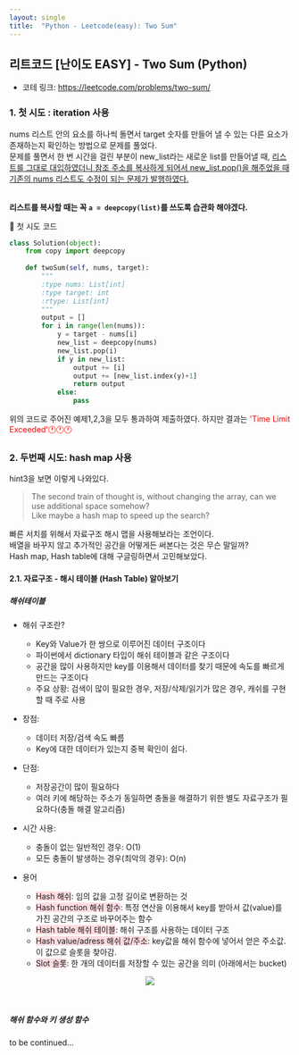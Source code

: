 ```yaml
---
layout: single
title:  "Python - Leetcode(easy): Two Sum"
---
```


## 리트코드 [난이도 EASY] - Two Sum (Python)

* 코테 링크: https://leetcode.com/problems/two-sum/

### 1. 첫 시도 : iteration 사용

nums 리스트 안의 요소를 하나씩 돌면서 target 숫자를 만들어 낼 수 있는 다른 요소가 존재하는지 확인하는 방법으로 문제를 풀었다. <br> 문제를 풀면서 한 번 시간을 걸린 부분이 new_list라는 새로운 list를 만들어낼 때, <u>리스트를 그대로 대입하였더니
참조 주소를 복사하게 되어서 new_list.pop()을 해주었을 때 기존의 nums 리스트도 수정이 되는 문제가 발행하였다.</u>

<br> **리스트를 복사할 때는 꼭 `a = deepcopy(list)`를 쓰도록 습관화 해야겠다.** <br>

🔽 첫 시도 코드
```python
class Solution(object):
    from copy import deepcopy
    
    def twoSum(self, nums, target):
        """
        :type nums: List[int]
        :type target: int
        :rtype: List[int]
        """
        output = []
        for i in range(len(nums)):
            y = target - nums[i]
            new_list = deepcopy(nums)
            new_list.pop(i)
            if y in new_list:
                output += [i]
                output += [new_list.index(y)+1]
                return output
            else:
                pass
```

위의 코드로 주어진 예제1,2,3을 모두 통과하여 제출하였다.
하지만 결과는 <span style='color:red'>'Time Limit Exceeded'🕐🕐🕐</span>


### 2. 두번째 시도: hash map 사용

hint3을 보면 이렇게 나와있다.
<br>
> The second train of thought is, without changing the array, can we use additional space somehow? <br> Like maybe a hash map to speed up the search?


빠른 서치를 위해서 자료구조 해시 맵을 사용해보라는 조언이다. <br>
배열을 바꾸지 않고 추가적인 공간을 어떻게든 써본다는 것은 무슨 말일까? <br>
Hash map, Hash table에 대해 구글링하면서 고민해보았다.<br>

#### 2.1. 자료구조 - 해시 테이블 (Hash Table) 알아보기
##### 해쉬테이블

* 해쉬 구조란?
  * Key와 Value가 한 쌍으로 이루어진 데이터 구조이다
  * 파이썬에서 dictionary 타입이 해쉬 테이블과 같은 구조이다
  * 공간을 많이 사용하지만 key를 이용해서 데이터를 찾기 때문에 속도를 빠르게 만드는 구조이다  
  * 주요 상황: 검색이 많이 필요한 경우, 저장/삭제/읽기가 많은 경우, 캐쉬를 구현할 때 주로 사용


* 장점:
  * 데이터 저장/검색 속도 빠름
  * Key에 대한 데이터가 있는지 중복 확인이 쉽다.

* 단점:
  * 저장공간이 많이 필요하다
  * 여러 키에 해당하는 주소가 동일하면 충돌을 해결하기 위한 별도 자료구조가 필요하다(충돌 해결 알고리즘)

* 시간 사용:
  * 충돌이 없는 일반적인 경우: O(1)
  * 모든 충돌이 발생하는 경우(최악의 경우): O(n)

* 용어
  * <span style='background-color: #ffdce0'>Hash 해쉬</span>: 임의 값을 고정 길이로 변환하는 것
  * <span style='background-color: #ffdce0'>Hash function 해쉬 함수</span>: 특정 연산을 이용해서 key를 받아서 값(value)를 가진 공간의 구조로 바꾸어주는 함수
  * <span style='background-color: #ffdce0'>Hash table 해쉬 테이블</span>: 해쉬 구조를 사용하는 데이터 구조
  * <span style='background-color: #ffdce0'>Hash value/adress 해쉬 값/주소</span>: key값을 해쉬 함수에 넣어서 얻은 주소값. 이 값으로 슬롯을 찾아감.
  * <span style='background-color: #ffdce0'>Slot 슬롯</span>: 한 개의 데이터를 저장할 수 있는 공간을 의미 (아래에서는 bucket)


<p align="center" style="color:gray">
  <img src="{{"/assets/images/hashtable.JPG" | relative_url }}" style="padding: 0;margin:0;">
  <!-- result : https://github.com/nkim505/nkim505.github.io/blob/2d7a3a59f8b4f96e67291d48571c70cd206ae221/assets/images/hashtable.JPG --> 
</p>

<br>


##### 해쉬 함수와 키 생성 함수










to be continued...

